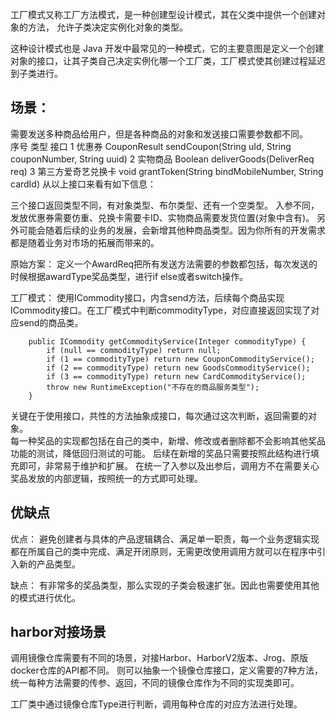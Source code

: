
工厂模式又称工厂方法模式，是一种创建型设计模式，其在父类中提供一个创建对象的方法， 允许子类决定实例化对象的类型。

这种设计模式也是 Java 开发中最常见的一种模式，它的主要意图是定义一个创建对象的接口，让其子类自己决定实例化哪一个工厂类，工厂模式使其创建过程延迟到子类进行。

## 场景：
需要发送多种商品给用户，但是各种商品的对象和发送接口需要参数都不同。  
序号	类型	接口
1	优惠券	CouponResult sendCoupon(String uId, String couponNumber, String uuid)
2	实物商品	Boolean deliverGoods(DeliverReq req)
3	第三方爱奇艺兑换卡	void grantToken(String bindMobileNumber, String cardId)
从以上接口来看有如下信息：

三个接口返回类型不同，有对象类型、布尔类型、还有一个空类型。
入参不同，发放优惠券需要仿重、兑换卡需要卡ID、实物商品需要发货位置(对象中含有)。
另外可能会随着后续的业务的发展，会新增其他种商品类型。因为你所有的开发需求都是随着业务对市场的拓展而带来的。

原始方案：
定义一个AwardReq把所有发送方法需要的参数都包括，每次发送的时候根据awardType奖品类型，进行if else或者switch操作。

工厂模式：
使用ICommodity接口，内含send方法，后续每个商品实现ICommodity接口。在工厂模式中判断commodityType，对应直接返回实现了对应send的商品类。  
```
    public ICommodity getCommodityService(Integer commodityType) {
        if (null == commodityType) return null;
        if (1 == commodityType) return new CouponCommodityService();
        if (2 == commodityType) return new GoodsCommodityService();
        if (3 == commodityType) return new CardCommodityService();
        throw new RuntimeException("不存在的商品服务类型");
    }
```
关键在于使用接口，共性的方法抽象成接口，每次通过这次判断，返回需要的对象。  
每一种奖品的实现都包括在自己的类中，新增、修改或者删除都不会影响其他奖品功能的测试，降低回归测试的可能。
后续在新增的奖品只需要按照此结构进行填充即可，非常易于维护和扩展。
在统一了入参以及出参后，调用方不在需要关心奖品发放的内部逻辑，按照统一的方式即可处理。

## 优缺点
优点： 避免创建者与具体的产品逻辑耦合、满足单一职责，每一个业务逻辑实现都在所属自己的类中完成、满足开闭原则，无需更改使用调用方就可以在程序中引入新的产品类型。  

缺点： 有非常多的奖品类型，那么实现的子类会极速扩张。因此也需要使用其他的模式进行优化。


## harbor对接场景
调用镜像仓库需要有不同的场景，对接Harbor、HarborV2版本、Jrog、原版docker仓库的API都不同。
则可以抽象一个镜像仓库接口，定义需要的7种方法，统一每种方法需要的传参、返回，不同的镜像仓库作为不同的实现类即可。

工厂类中通过镜像仓库Type进行判断，调用每种仓库的对应方法进行处理。